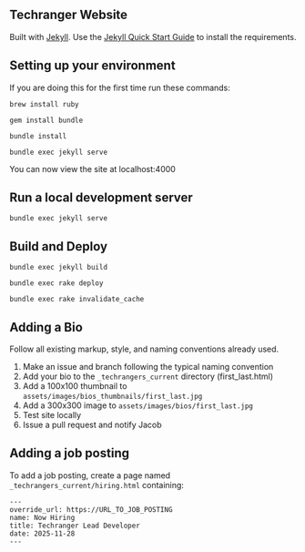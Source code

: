 ## Techranger Website

Built with [Jekyll](https://jekyllrb.com/).  Use the [Jekyll Quick Start Guide](https://jekyllrb.com/docs/quickstart/) to install the requirements.

## Setting up your environment

If you are doing this for the first time run these commands:

`brew install ruby`

`gem install bundle`

`bundle install`

`bundle exec jekyll serve`

You can now view the site at localhost:4000

## Run a local development server

`bundle exec jekyll serve`

## Build and Deploy

`bundle exec jekyll build`

`bundle exec rake deploy`

`bundle exec rake invalidate_cache`

## Adding a Bio

Follow all existing markup, style, and naming conventions already used.

1. Make an issue and branch following the typical naming convention
2. Add your bio to the `_techrangers_current` directory (first_last.html)
3. Add a 100x100 thumbnail to `assets/images/bios_thumbnails/first_last.jpg`
4. Add a 300x300 image to `assets/images/bios/first_last.jpg`
6. Test site locally
7. Issue a pull request and notify Jacob

## Adding a job posting

To add a job posting, create a page named `_techrangers_current/hiring.html` containing:

```
---
override_url: https://URL_TO_JOB_POSTING
name: Now Hiring
title: Techranger Lead Developer
date: 2025-11-28
---
```

